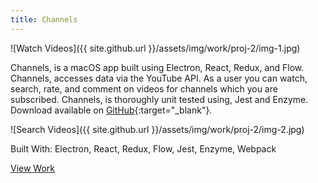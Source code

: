 ```yaml
---
title: Channels
---
```


![Watch Videos]({{ site.github.url }}/assets/img/work/proj-2/img-1.jpg)

Channels, is a macOS app built using Electron, React, Redux, and Flow. Channels, accesses data via the YouTube API. As a user you can watch, search, rate, and comment on videos for channels which you are subscribed. Channels, is thoroughly unit tested using, Jest and Enzyme. Download available on [GitHub](https://github.com/BuckyMaler/channels){:target="_blank"}.

![Search Videos]({{ site.github.url }}/assets/img/work/proj-2/img-2.jpg)

Built With: Electron, React, Redux, Flow, Jest, Enzyme, Webpack

<a href="https://github.com/BuckyMaler/channels" class="work-btn" target="_blank">View Work</a>
